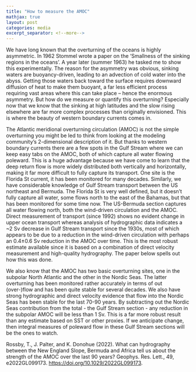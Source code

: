 ```yaml
---
title: "How to measure the AMOC"
mathjax: true
layout: post
categories: media
excerpt_separator: <!--more-->
---
```


We have long known that the overturning of the oceans is highly asymmetric. In 1962 Stommel wrote a paper on the ‘Smallness of the sinking regions in the oceans’. A year later (summer 1963) he tasked me to show this experimentally. The reason for the asymmetry was obvious, sinking waters are buoyancy-driven, leading to an advection of cold water into the abyss. Getting those waters back toward the surface requires downward diffusion of heat to make them buoyant, a far less efficient process requiring vast areas where this can take place – hence the enormous asymmetry. But how do we measure or quantify this overturning? Especially now that we know that the sinking at high latitudes and the slow rising elsewhere are far more complex processes than originally envisioned. This is where the beauty of western boundary currents comes in. 
<!--more-->

The Atlantic meridional overturning circulation (AMOC) is not the simple overturning you might be led to think from looking at the modeling community’s 2-dimensional description of it. But thanks to western boundary currents there are a few spots in the Gulf Stream where we can keep easy tabs on the AMOC, both of which capture all water flowing poleward. This is a huge advantage because we have come to learn that the deep return flow is more widely distributed both vertically and horizontally, making it far more difficult to fully capture its transport. One site is the Florida St current, it has been monitored for many decades. Similarly, we have considerable knowledge of Gulf Stream transport between the US northeast and Bermuda. The Florida St is very well defined, but it doesn’t fully capture all water, some flows north to the east of the Bahamas, but that has been monitored for some time now. The US-Bermuda section captures all water flowing north, both the wind-driven circulation and the AMOC. Direct measurement of transport (since 1992) shows no evident change in upper ocean transport whereas analysis of hydrographic data indicates a ~2 Sv decrease in Gulf Stream transport since the 1930s, most of which appears to be due to a reduction in the wind-driven circulation with perhaps an 0.4±0.6 Sv reduction in the AMOC over time. This is the most robust estimate available since it is based on a combination of direct velocity measurement and high-quality hydrography. The paper below spells out how this was done. 

We also know that the AMOC has two basic overturning sites, one in the subpolar North Atlantic and the other in the Nordic Seas. The latter overturning has been monitored rather accurately in terms of out (over-)flow and has been quite stable for several decades. We also have strong hydrographic and direct velocity evidence that flow into the Nordic Seas has been stable for the last 70-90 years.  By subtracting out the Nordic Seas contribution from the total - the Gulf Stream section - any reduction in the subpolar AMOC will be less than 1 Sv. This is a far more robust result than any estimate based on SST or other proxies. If we anticipate change, then integral measures of poleward flow in these Gulf Stream sections will be the ones to watch. 



Rossby, T., J. Palter, and K. Donohue (2022). What can hydrography between the New England Slope, Bermuda and Africa tell us about the strength of the AMOC over the last 90 years? Geophys. Res. Lett., 49, e2022GL099173.   https://doi.org/10.1029/2022GL099173. 

